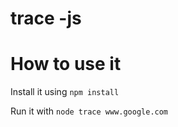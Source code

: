 # trace -js


# How to use it

Install it using
```npm install```

Run it with 
```node trace www.google.com```




